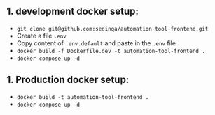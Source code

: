 ## 1. development docker setup:

- `git clone git@github.com:sedinqa/automation-tool-frontend.git`
- Create a file `.env`
- Copy content of `.env.default` and paste in the `.env` file
- `docker build -f Dockerfile.dev -t automation-tool-frontend .`
- `docker compose up -d`

## 1. Production docker setup:

- `docker build -t automation-tool-frontend .`
- `docker compose up -d`
